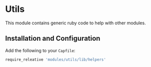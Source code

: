 # Utils

This module contains generic ruby code to help with other modules.

## Installation and Configuration

Add the following to your `Capfile`:

```ruby
require_releative 'modules/utils/lib/helpers'
```
